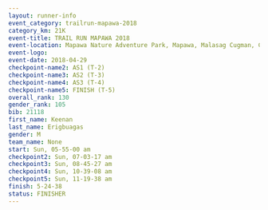 ```yaml
---
layout: runner-info 
event_category: trailrun-mapawa-2018 
category_km: 21K 
event-title: TRAIL RUN MAPAWA 2018 
event-location: Mapawa Nature Adventure Park, Mapawa, Malasag Cugman, Cagayan de Oro Philippines 
event-logo: 
event-date: 2018-04-29 
checkpoint-name2: AS1 (T-2) 
checkpoint-name3: AS2 (T-3) 
checkpoint-name4: AS3 (T-4) 
checkpoint-name5: FINISH (T-5) 
overall_rank: 130
gender_rank: 105
bib: 21118
first_name: Keenan
last_name: Erigbuagas
gender: M
team_name: None
start: Sun, 05-55-00 am
checkpoint2: Sun, 07-03-17 am
checkpoint3: Sun, 08-45-27 am
checkpoint4: Sun, 10-39-08 am
checkpoint5: Sun, 11-19-38 am
finish: 5-24-38
status: FINISHER
---
```

